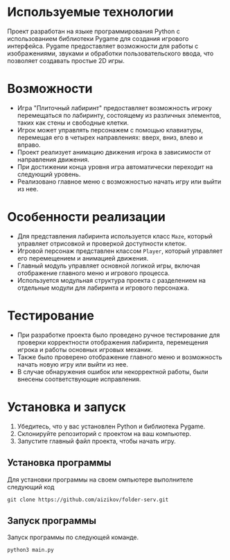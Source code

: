 # Используемые технологии

Проект разработан на языке программирования Python с использованием библиотеки Pygame для создания игрового интерфейса. Pygame предоставляет возможности для работы с изображениями, звуками и обработки пользовательского ввода, что позволяет создавать простые 2D игры.

# Возможности

- Игра "Плиточный лабиринт" предоставляет возможность игроку перемещаться по лабиринту, состоящему из различных элементов, таких как стены и свободные клетки.
- Игрок может управлять персонажем с помощью клавиатуры, перемещая его в четырех направлениях: вверх, вниз, влево и вправо.
- Проект реализует анимацию движения игрока в зависимости от направления движения.
- При достижении конца уровня игра автоматически переходит на следующий уровень.
- Реализовано главное меню с возможностью начать игру или выйти из нее.

# Особенности реализации

- Для представления лабиринта используется класс `Maze`, который управляет отрисовкой и проверкой доступности клеток.
- Игровой персонаж представлен классом `Player`, который управляет его перемещением и анимацией движения.
- Главный модуль управляет основной логикой игры, включая отображение главного меню и игрового процесса.
- Используется модульная структура проекта с разделением на отдельные модули для лабиринта и игрового персонажа.

# Тестирование

- При разработке проекта было проведено ручное тестирование для проверки корректности отображения лабиринта, перемещения игрока и работы основных игровых механик.
- Также было проверено отображение главного меню и возможность начать новую игру или выйти из нее.
- В случае обнаружения ошибок или некорректной работы, были внесены соответствующие исправления.

# Установка и запуск

1. Убедитесь, что у вас установлен Python и библиотека Pygame.
2. Склонируйте репозиторий с проектом на ваш компьютер.
3. Запустите главный файл проекта, чтобы начать игру.

## Установка программы

Для установки программы на своем омпьютере выполнителе следующий код
```
git clone https://github.com/aizikov/folder-serv.git
```

## Запуск программы

Запуск программы по следующей команде.
```
python3 main.py
```
